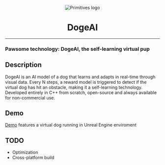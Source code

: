 <p align="center">
  <img src="https://primitives.ru/logo.png" alt="Primitives logo">
</p>
<h1 align="center">DogeAI</h1>

------------

### Pawsome technology: DogeAI, the self-learning virtual pup

## Description
DogeAI is an AI model of a dog that learns and adapts in real-time through visual data. Every N steps, a reward model is triggered to detect if the virtual dog has hit an obstacle, making it a self-learning technology. Developed entirely in C++ from scratch, open-source and always available for non-commercial use.

## Demo
[Demo](https://youtu.be/82xQRdZNzgo "Demo") features a virtual dog running in Unreal Engine enviroment

## TODO

- Optimization
- Cross-platform build
